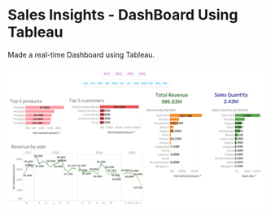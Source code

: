 # Sales Insights - DashBoard Using Tableau
Made a real-time Dashboard using Tableau.

![image alt](https://github.com/annastudent2003/Sales-Insights/blob/ab3c7342a9425ec4e2234e2efa0b3ee2f34f7ac7/Dashboard%20using%20Tablaeu-2.jpg)
